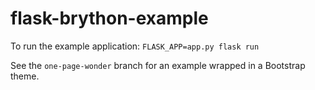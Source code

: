 # flask-brython-example

To run the example application:
`FLASK_APP=app.py flask run`

See the `one-page-wonder` branch for an example wrapped in a Bootstrap theme.
